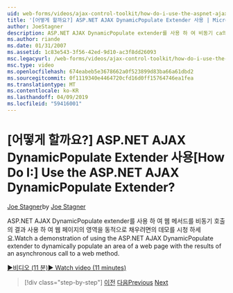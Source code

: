 ```yaml
---
uid: web-forms/videos/ajax-control-toolkit/how-do-i-use-the-aspnet-ajax-dynamicpopulate-extender
title: '[어떻게 할까요?] ASP.NET AJAX DynamicPopulate Extender 사용 | Microsoft 문서'
author: JoeStagner
description: ASP.NET AJAX DynamicPopulate extender를 사용 하 여 비동기 ca의 결과 사용 하 여 웹 페이지의 영역을 동적으로 채우려면 데모 보기...
ms.author: riande
ms.date: 01/31/2007
ms.assetid: 1c83e543-3f56-42ed-9d10-ac3f8dd26093
msc.legacyurl: /web-forms/videos/ajax-control-toolkit/how-do-i-use-the-aspnet-ajax-dynamicpopulate-extender
msc.type: video
ms.openlocfilehash: 674eabeb5e3678662a0f523899d83ba66a61dbd2
ms.sourcegitcommit: 0f1119340e4464720cfd16d0ff15764746ea1fea
ms.translationtype: MT
ms.contentlocale: ko-KR
ms.lasthandoff: 04/09/2019
ms.locfileid: "59416001"
---
```

# <a name="how-do-i-use-the-aspnet-ajax-dynamicpopulate-extender"></a><span data-ttu-id="56d70-104">[어떻게 할까요?] ASP.NET AJAX DynamicPopulate Extender 사용</span><span class="sxs-lookup"><span data-stu-id="56d70-104">[How Do I:] Use the ASP.NET AJAX DynamicPopulate Extender?</span></span>

<span data-ttu-id="56d70-105">[Joe Stagner](https://github.com/JoeStagner)</span><span class="sxs-lookup"><span data-stu-id="56d70-105">by [Joe Stagner](https://github.com/JoeStagner)</span></span>

<span data-ttu-id="56d70-106">ASP.NET AJAX DynamicPopulate extender를 사용 하 여 웹 메서드를 비동기 호출의 결과 사용 하 여 웹 페이지의 영역을 동적으로 채우려면의 데모를 시청 하세요.</span><span class="sxs-lookup"><span data-stu-id="56d70-106">Watch a demonstration of using the ASP.NET AJAX DynamicPopulate extender to dynamically populate an area of a web page with the results of an asynchronous call to a web method.</span></span>

[<span data-ttu-id="56d70-107">&#9654;비디오 (11 분)</span><span class="sxs-lookup"><span data-stu-id="56d70-107">&#9654; Watch video (11 minutes)</span></span>](https://channel9.msdn.com/Blogs/ASP-NET-Site-Videos/how-do-i-use-the-aspnet-ajax-dynamicpopulate-extender)

> [!div class="step-by-step"]
> <span data-ttu-id="56d70-108">[이전](how-do-i-use-the-aspnet-ajax-draggable-panel-extender.md)
> [다음](how-do-i-use-the-aspnet-ajax-filteredtextbox-extender.md)</span><span class="sxs-lookup"><span data-stu-id="56d70-108">[Previous](how-do-i-use-the-aspnet-ajax-draggable-panel-extender.md)
[Next](how-do-i-use-the-aspnet-ajax-filteredtextbox-extender.md)</span></span>
